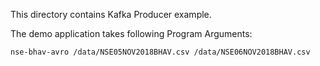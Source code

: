 

This directory contains Kafka Producer example.

The demo application takes following Program Arguments:

`nse-bhav-avro /data/NSE05NOV2018BHAV.csv /data/NSE06NOV2018BHAV.csv`